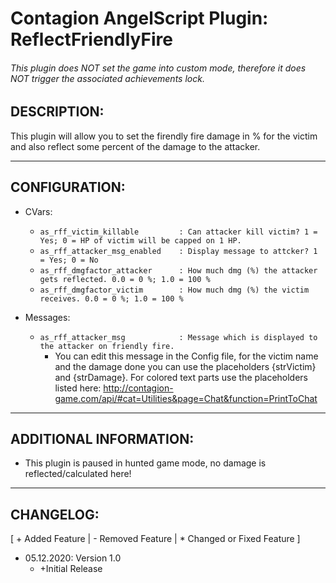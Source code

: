 # Contagion AngelScript Plugin: ReflectFriendlyFire
###### This plugin does NOT set the game into custom mode, therefore it does NOT trigger the associated achievements lock.

## DESCRIPTION:

This plugin will allow you to set the firendly fire damage in % for the victim and also reflect some percent of the
damage to the attacker.

---
## CONFIGURATION:

* CVars:
  * ```as_rff_victim_killable         : Can attacker kill victim? 1 = Yes; 0 = HP of victim will be capped on 1 HP.```
  * ```as_rff_attacker_msg_enabled    : Display message to attcker? 1 = Yes; 0 = No```
  * ```as_rff_dmgfactor_attacker      : How much dmg (%) the attacker gets reflected. 0.0 = 0 %; 1.0 = 100 %```
  * ```as_rff_dmgfactor_victim        : How much dmg (%) the victim receives. 0.0 = 0 %; 1.0 = 100 %```

* Messages:
  * ```as_rff_attacker_msg            : Message which is displayed to the attacker on friendly fire.```
    - You can edit this message in the Config file, for the victim name and the damage done you can use the
    placeholders {strVictim} and {strDamage}. For colored text parts use the placeholders listed here:
    http://contagion-game.com/api/#cat=Utilities&page=Chat&function=PrintToChat

---
## ADDITIONAL INFORMATION:
- This plugin is paused in hunted game mode, no damage is reflected/calculated here!

---
## CHANGELOG:
[ + Added Feature | - Removed Feature | * Changed or Fixed Feature ]

* 05.12.2020: Version 1.0
  + +Initial Release
